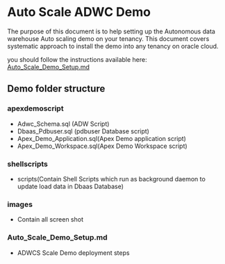 # Auto Scale ADWC Demo


The purpose of this document is to help setting up the Autonomous data warehouse Auto scaling demo on your tenancy. This document covers systematic approach to install the demo into any tenancy on oracle cloud.

you should follow the instructions available here: [Auto_Scale_Demo_Setup.md](Auto_Scale_Demo_Setup.md)

## Demo folder structure

### apexdemoscript
- Adwc_Schema.sql (ADW Script)
- Dbaas_Pdbuser.sql (pdbuser Database script)
- Apex_Demo_Application.sql(Apex Demo application script)
- Apex_Demo_Workspace.sql(Apex Demo Workspace script)

### shellscripts
- scripts(Contain Shell Scripts which run as background daemon to update load data in Dbaas Database)

### images
- Contain all screen shot

### Auto_Scale_Demo_Setup.md
- ADWCS Scale Demo deployment steps
